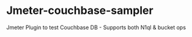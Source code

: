 # Jmeter-couchbase-sampler
Jmeter Plugin to test Couchbase DB - Supports both N1ql &amp; bucket ops
